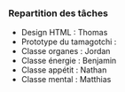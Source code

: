 ### Repartition des tâches
- Design HTML : Thomas
- Prototype du tamagotchi : 
- Classe organes : Jordan
- Classe énergie : Benjamin
- Classe appétit : Nathan
- Classe mental : Matthias
